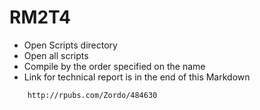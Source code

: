 # RM2T4



 <!DOCTYPE html>

<html>



<head>


  <title>How to use this git </title>


</head>


<body>

 <ul>
  <li>Open Scripts directory</li>
  <li>Open all scripts</li>
  <li>Compile by the order specified on the name </li>
  <li>Link for technical report is in the end of this Markdown</li>	
</ul> 


		http://rpubs.com/Zordo/484630

</body>




</html> 
